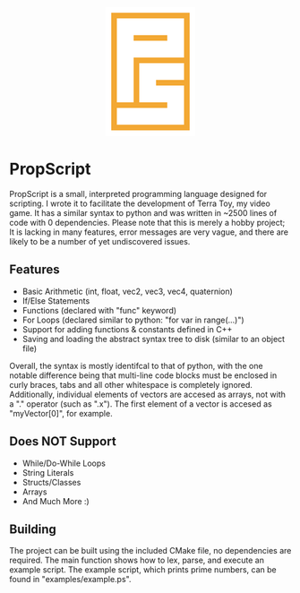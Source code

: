 <p align="center">
  <img src="PropScriptLogo.png" />
</p>

# PropScript
PropScript is a small, interpreted programming language designed for scripting. I wrote it to facilitate the development of Terra Toy, my video game. It has a similar syntax to python and was written in ~2500 lines of code with 0 dependencies. Please note that this is merely a hobby project; It is lacking in many features, error messages are very vague, and there are likely to be a number of yet undiscovered issues.

## Features
- Basic Arithmetic (int, float, vec2, vec3, vec4, quaternion)
- If/Else Statements
- Functions (declared with "func" keyword)
- For Loops (declared similar to python: "for var in range(...)")
- Support for adding functions & constants defined in C++
- Saving and loading the abstract syntax tree to disk (similar to an object file)

Overall, the syntax is mostly identifcal to that of python, with the one notable difference being that multi-line code blocks must be enclosed in curly braces, tabs and all other whitespace is completely ignored. Additionally, individual elements of vectors are accesed as arrays, not with a "." operator (such as ".x"). The first element of a vector is accesed as "myVector[0]", for example.

## Does NOT Support
- While/Do-While Loops
- String Literals
- Structs/Classes
- Arrays
- And Much More :)

## Building
The project can be built using the included CMake file, no dependencies are required. The main function shows how to lex, parse, and execute an example script. The example script, which prints prime numbers, can be found in "examples/example.ps".
